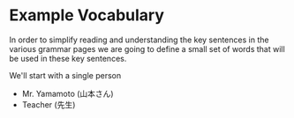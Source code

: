# Example Vocabulary

In order to simplify reading and understanding the key sentences in the various grammar pages we are going to define a small set of words that will be used in these key sentences.

We'll start with a single person

* Mr. Yamamoto (山本さん)
 * Teacher (先生)
